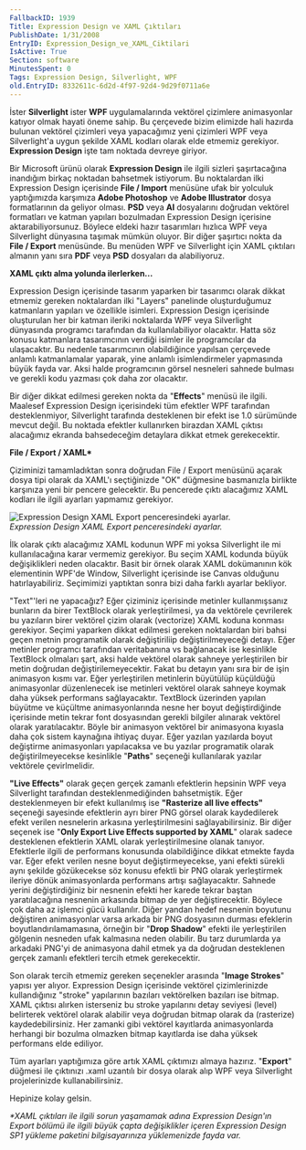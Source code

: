```yaml
---
FallbackID: 1939
Title: Expression Design ve XAML Çıktıları
PublishDate: 1/31/2008
EntryID: Expression_Design_ve_XAML_Ciktilari
IsActive: True
Section: software
MinutesSpent: 0
Tags: Expression Design, Silverlight, WPF
old.EntryID: 8332611c-6d2d-4f97-92d4-9d29f0711a6e
---
```

İster **Silverlight** ister **WPF** uygulamalarında vektörel çizimlere
animasyonlar katıyor olmak hayati öneme sahip. Bu çerçevede bizim
elimizde hali hazırda bulunan vektörel çizimleri veya yapacağımız yeni
çizimleri WPF veya Silverlight'a uygun şekilde XAML kodları olarak elde
etmemiz gerekiyor. **Expression Design** işte tam noktada devreye
giriyor.

Bir Microsoft ürünü olarak **Expression Design** ile ilgili sizleri
şaşırtacağına inandığım birkaç noktadan bahsetmek istiyorum. Bu
noktalardan ilki Expression Design içerisinde **File / Import** menüsüne
ufak bir yolculuk yaptığımızda karşımıza **Adobe Photoshop** ve **Adobe
Illustrator** dosya formatlarının da geliyor olması. **PSD** veya **AI**
dosyalarını doğrudan vektörel formatları ve katman yapıları bozulmadan
Expression Design içerisine aktarabiliyorsunuz. Böylece eldeki hazır
tasarımları hızlıca WPF veya Silverlight dünyasına taşımak mümkün
oluyor. Bir diğer şaşırtıcı nokta da **File / Export** menüsünde. Bu
menüden WPF ve Silverlight için XAML çıktıları almanın yanı sıra **PDF**
veya **PSD** dosyaları da alabiliyoruz.

**XAML çıktı alma yolunda ilerlerken...**

Expression Design içerisinde tasarım yaparken bir tasarımcı olarak
dikkat etmemiz gereken noktalardan ilki "Layers" panelinde
oluşturduğumuz katmanların yapıları ve özellikle isimleri. Expression
Design içerisinde oluşturulan her bir katman ileriki noktalarda WPF veya
Silverlight dünyasında programcı tarafından da kullanılabiliyor
olacaktır. Hatta söz konusu katmanlara tasarımcının verdiği isimler ile
programcılar da ulaşacaktır. Bu nedenle tasarımcının olabildiğince
yapılsan çerçevede anlamlı katmanlamalar yaparak, yine anlamlı
isimlendirmeler yapmasında büyük fayda var. Aksi halde programcının
görsel nesneleri sahnede bulması ve gerekli kodu yazması çok daha zor
olacaktır.

Bir diğer dikkat edilmesi gereken nokta da "**Effects**" menüsü ile
ilgili. Maalesef Expression Design içerisindeki tüm efektler WPF
tarafından desteklenmiyor, Silverlight tarafında desteklenen bir efekt
ise 1.0 sürümünde mevcut değil. Bu noktada efektler kullanırken birazdan
XAML çıktısı alacağımız ekranda bahsedeceğim detaylara dikkat etmek
gerekecektir.

**File / Export / XAML\***

Çiziminizi tamamladıktan sonra doğrudan File / Export menüsünü açarak
dosya tipi olarak da XAML'ı seçtiğinizde "OK" düğmesine basmanızla
birlikte karşınıza yeni bir pencere gelecektir. Bu pencerede çıktı
alacağımız XAML kodları ile ilgili ayarları yapmamız gerekiyor.

![Expression Design XAML Export penceresindeki
ayarlar.](http://cdn.daron.yondem.com/assets/1939/31012008_1.png)\
*Expression Design XAML Export penceresindeki ayarlar.*

İlk olarak çıktı alacağımız XAML kodunun WPF mi yoksa Silverlight ile mi
kullanılacağına karar vermemiz gerekiyor. Bu seçim XAML kodunda büyük
değişiklikleri neden olacaktır. Basit bir örnek olarak XAML dokümanının
kök elementinin WPF'de Window, Silverlight içerisinde ise Canvas
olduğunu hatırlayabiliriz. Seçimimizi yaptıktan sonra bizi daha farklı
ayarlar bekliyor.

"Text"'leri ne yapacağız? Eğer çiziminiz içerisinde metinler
kullanmışsanız bunların da birer TextBlock olarak yerleştirilmesi, ya da
vektörele çevrilerek bu yazıların birer vektörel çizim olarak
(vectorize) XAML koduna konması gerekiyor. Seçimi yaparken dikkat
edilmesi gereken noktalardan biri bahsi geçen metnin programatik olarak
değiştiriliip değiştirilmeyeceği detayı. Eğer metinler programcı
tarafından veritabanına vs bağlanacak ise kesinlikle TextBlock olmaları
şart, aksi halde vektörel olarak sahneye yerleştirilen bir metin
doğrudan değiştirilemeyecektir. Fakat bu detayın yanı sıra bir de işin
animasyon kısmı var. Eğer yerleştirilen metinlerin büyütülüp küçüldüğü
animasyonlar düzenlenecek ise metinleri vektörel olarak sahneye koymak
daha yüksek performans sağlayacaktır. TextBlock üzerinden yapılan
büyütme ve küçültme animasyonlarında nesne her boyut değiştirdiğinde
içerisinde metin tekrar font dosyasından gerekli bilgiler alınarak
vektörel olarak yaratılacaktır. Böyle bir animasyon vektörel bir
animasyona kıyasla daha çok sistem kaynağına ihtiyaç duyar. Eğer yazılan
yazılarda boyut değiştirme animasyonları yapılacaksa ve bu yazılar
programatik olarak değiştirilmeyecekse kesinlikle "**Paths**" seçeneği
kullanılarak yazılar vektörele çevirlmelidir.

**"Live Effects"** olarak geçen gerçek zamanlı efektlerin hepsinin WPF
veya Silverlight tarafından desteklenmediğinden bahsetmiştik. Eğer
desteklenmeyen bir efekt kullanılmış ise **"Rasterize all live
effects"** seçeneği sayesinde efektlerin ayrı birer PNG görsel olarak
kaydedilerek efekt verilen nesnelerin arkasına yerleştirilmesini
sağlayabilirsiniz. Bir diğer seçenek ise "**Only Export Live Effects
supported by XAML**" olarak sadece desteklenen efektlerin XAML olarak
yerleştirilmesine olanak tanıyor. Efektlerle ilgili de performans
konusunda olabildiğince dikkat etmekte fayda var. Eğer efekt verilen
nesne boyut değiştirmeyecekse, yani efekti sürekli aynı şekilde
gözükecekse söz konusu efektli bir PNG olarak yerleştirmek ileriye dönük
animasyonlarda performans artışı sağlayacaktır. Sahnede yerini
değiştirdiğiniz bir nesnenin efekti her karede tekrar baştan
yaratılacağına nesnenin arkasında bitmap de yer değiştirecektir. Böylece
çok daha az işlemci gücü kullanılır. Diğer yandan hedef nesnenin
boyutunu değiştiren animasyonlar varsa arkada bir PNG dosyasının durması
efeklerin boyutlandırılamamasına, örneğin bir "**Drop Shadow**" efekti
ile yerleştirilen gölgenin nesneden ufak kalmasına neden olabilir. Bu
tarz durumlarda ya arkadaki PNG'yi de animasyona dahil etmek ya da
doğrudan desteklenen gerçek zamanlı efektleri tercih etmek gerekecektir.

Son olarak tercih etmemiz gereken seçenekler arasında "**Image
Strokes**" yapısı yer alıyor. Expression Design içerisinde vektörel
çizimlerinizde kullandığınız "stroke" yapılarının bazıları vektörelken
bazıları ise bitmap. XAML çıktısı alırken isterseniz bu stroke
yapılarını detay seviyesi (level) belirterek vektörel olarak alabilir
veya doğrudan bitmap olarak da (rasterize) kaydedebilirsiniz. Her
zamanki gibi vektörel kayıtlarda animasyonlarda herhangi bir bozulma
olmazken bitmap kayıtlarda ise daha yüksek performans elde ediliyor.

Tüm ayarları yaptığımıza göre artık XAML çıktımızı almaya hazırız.
"**Export**" düğmesi ile çıktınızı .xaml uzantılı bir dosya olarak alıp
WPF veya Silverlight projelerinizde kullanabilirsiniz.

Hepinize kolay gelsin.

*\*XAML çıktıları ile ilgili sorun yaşamamak adına Expression Design'ın
Export bölümü ile ilgili büyük çapta değişiklikler içeren Expression
Design SP1 yükleme paketini bilgisayarınıza yüklemenizde fayda var.*


